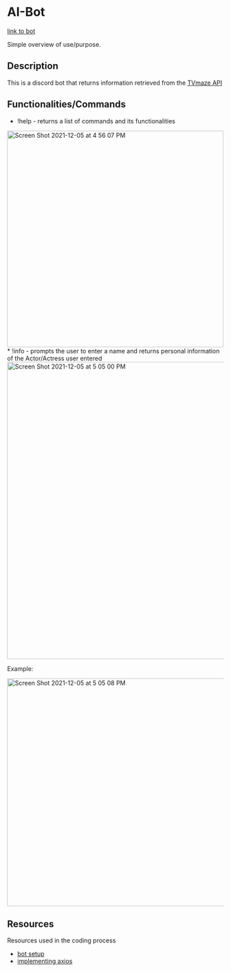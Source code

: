 # AI-Bot
[link to bot](https://discord.com/api/oauth2/authorize?client_id=911006634564796456&permissions=67584&scope=bot)

Simple overview of use/purpose.

## Description

This is a discord bot that returns information retrieved from the [TVmaze API](https://www.tvmaze.com/api)

## Functionalities/Commands
* !help - returns a list of commands and its functionalities
<img width="503" alt="Screen Shot 2021-12-05 at 4 56 07 PM" src="https://user-images.githubusercontent.com/44072717/144765475-81aae515-c823-42fa-a8a8-82ea4a3c9d99.png">
* !info - prompts the user to enter a name and returns personal information of the Actor/Actress user entered
<img width="690" alt="Screen Shot 2021-12-05 at 5 05 00 PM" src="https://user-images.githubusercontent.com/44072717/144765718-66a6eb7a-ae8c-4dcb-ae2a-ebdad595f360.png">

Example:

<img width="529" alt="Screen Shot 2021-12-05 at 5 05 08 PM" src="https://user-images.githubusercontent.com/44072717/144765720-1b38623b-9515-410a-9ee1-316fd59ac4b5.png">

## Resources

Resources used in the coding process
* [bot setup](https://buddy.works/tutorials/how-to-build-a-discord-bot-in-node-js-for-beginners)
* [implementing axios](https://www.youtube.com/watch?v=fQqkaQSc8dI)
